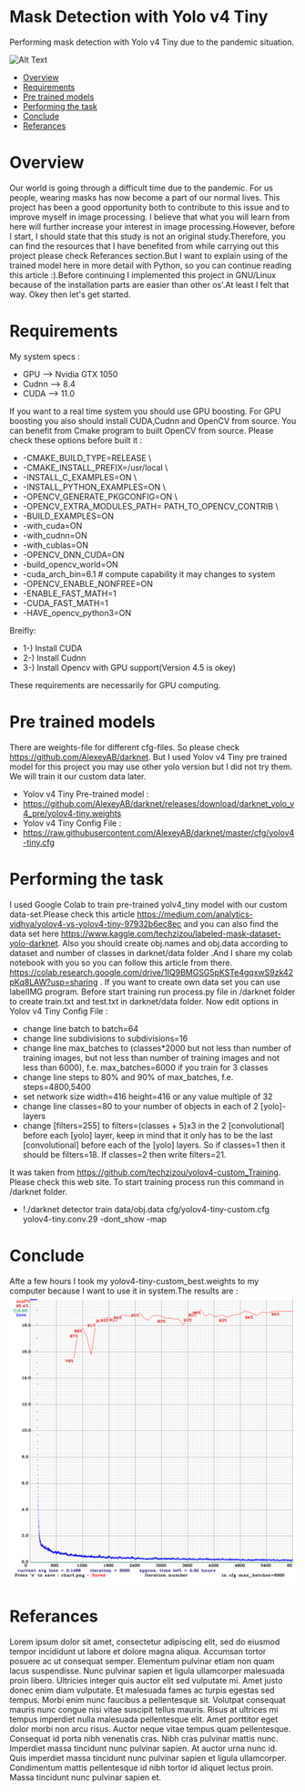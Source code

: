 # Mask Detection with Yolo v4 Tiny
Performing mask detection with Yolo v4 Tiny due to the pandemic situation.

![Alt Text](https://github.com/dgkngzlr/mask_detection/blob/main/mask.gif?raw=true)

* [Overview](#overview)
* [Requirements](#requirements)
* [Pre trained models](#pre-trained-models)
* [Performing the task](#performing-the-task)
* [Conclude](#conclude)
* [Referances](#referances)

# Overview
Our world is going through a difficult time due to the pandemic. For us people, wearing masks has now become a part of our normal lives. This project has been a good opportunity both to contribute to this issue and to improve myself in image processing. I believe that what you will learn from here will further increase your interest in image processing.However, before I start, I should state that this study is not an original study.Therefore, you can find the resources that I have benefited from while carrying out this project please check Referances section.But I want to explain using of the trained model here in more detail with Python, so you can continue reading this article :).Before continuing I implemented this project in GNU/Linux because of the installation parts are easier than other os'.At least I felt that way.
Okey then let's get started.



# Requirements
My system specs :
* GPU --> Nvidia GTX 1050
* Cudnn --> 8.4
* CUDA --> 11.0

If you want to a real time system you should use GPU boosting. For GPU boosting you also should install CUDA,Cudnn and OpenCV from source. You can benefit from Cmake program to built OpenCV from source. Please check these options before built it :
   * -CMAKE_BUILD_TYPE=RELEASE \
   * -CMAKE_INSTALL_PREFIX=/usr/local \
   * -INSTALL_C_EXAMPLES=ON \
   * -INSTALL_PYTHON_EXAMPLES=ON \
   * -OPENCV_GENERATE_PKGCONFIG=ON \
   * -OPENCV_EXTRA_MODULES_PATH= PATH_TO_OPENCV_CONTRIB \
   * -BUILD_EXAMPLES=ON
   * -with_cuda=ON
   * -with_cudnn=ON
   * -with_cublas=ON
   * -OPENCV_DNN_CUDA=ON
   * -build_opencv_world=ON
   * -cuda_arch_bin=6.1 # compute capability it may changes to system
   * -OPENCV_ENABLE_NONFREE=ON
   * -ENABLE_FAST_MATH=1
   * -CUDA_FAST_MATH=1
   * -HAVE_opencv_python3=ON
 
 Breifly:
 * 1-) Install CUDA
 * 2-) Install Cudnn
 * 3-) Install Opencv with GPU support(Version 4.5 is okey)
 
These requirements are necessarily for GPU computing.


# Pre trained models
There are weights-file for different cfg-files. So please check https://github.com/AlexeyAB/darknet. But I used Yolov v4 Tiny pre trained model for this project you may use other yolo version but I did not try them. We will train it our custom data later.
* Yolov v4 Tiny Pre-trained model :
* https://github.com/AlexeyAB/darknet/releases/download/darknet_yolo_v4_pre/yolov4-tiny.weights
* Yolov v4 Tiny Config File :
* https://raw.githubusercontent.com/AlexeyAB/darknet/master/cfg/yolov4-tiny.cfg

# Performing the task
I used Google Colab to train pre-trained yolv4_tiny model with our custom data-set.Please check this article https://medium.com/analytics-vidhya/yolov4-vs-yolov4-tiny-97932b6ec8ec and you can also find the data set here https://www.kaggle.com/techzizou/labeled-mask-dataset-yolo-darknet. Also you should create obj.names and obj.data according to dataset and number of classes in darknet/data folder .And I share my colab notebook with you so you can follow this article from there. https://colab.research.google.com/drive/1IQ9BMGSG5pKSTe4gqxwS9zk42pKq8LAW?usp=sharing . If you want to create own data set you can use labelIMG program. Before start training run process.py file in /darknet folder to create train.txt and test.txt in darknet/data folder.
Now edit options in Yolov v4 Tiny Config File :
*   change line batch to batch=64
*   change line subdivisions to subdivisions=16
*   change line max_batches to (classes*2000 but not less than number of training images, but not less than number of training images and not less than 6000), f.e. max_batches=6000 if you train for 3 classes
*    change line steps to 80% and 90% of max_batches, f.e. steps=4800,5400
*    set network size width=416 height=416 or any value multiple of 32
*    change line classes=80 to your number of objects in each of 2 [yolo]-layers
*    change [filters=255] to filters=(classes + 5)x3 in the 2 [convolutional] before each [yolo] layer, keep in mind that it only has to be the last              [convolutional] before each of the [yolo] layers. So if classes=1 then it should be filters=18. If classes=2 then write filters=21.

It was taken from https://github.com/techzizou/yolov4-custom_Training. Please check this web site.
To start training process run this command in /darknet folder.
 * !./darknet detector train data/obj.data cfg/yolov4-tiny-custom.cfg yolov4-tiny.conv.29 -dont_show -map

# Conclude
Afte a few hours I took my yolov4-tiny-custom_best.weights to my computer because I want to use it in system.The results are :
![Alt Text](https://github.com/dgkngzlr/mask_detection/blob/main/chart.png?raw=true)

# Referances
Lorem ipsum dolor sit amet, consectetur adipiscing elit, sed do eiusmod tempor incididunt ut labore et dolore magna aliqua. Accumsan tortor posuere ac ut consequat semper. Elementum pulvinar etiam non quam lacus suspendisse. Nunc pulvinar sapien et ligula ullamcorper malesuada proin libero. Ultricies integer quis auctor elit sed vulputate mi. Amet justo donec enim diam vulputate. Et malesuada fames ac turpis egestas sed tempus. Morbi enim nunc faucibus a pellentesque sit. Volutpat consequat mauris nunc congue nisi vitae suscipit tellus mauris. Risus at ultrices mi tempus imperdiet nulla malesuada pellentesque elit. Amet porttitor eget dolor morbi non arcu risus. Auctor neque vitae tempus quam pellentesque. Consequat id porta nibh venenatis cras. Nibh cras pulvinar mattis nunc. Imperdiet massa tincidunt nunc pulvinar sapien. At auctor urna nunc id. Quis imperdiet massa tincidunt nunc pulvinar sapien et ligula ullamcorper. Condimentum mattis pellentesque id nibh tortor id aliquet lectus proin. Massa tincidunt nunc pulvinar sapien et.
